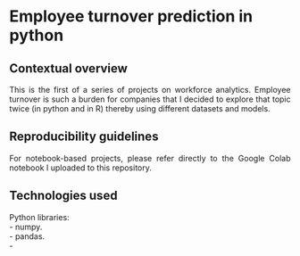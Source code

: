 # Employee turnover prediction in python

## Contextual overview

<p align="justify">
This is the first of a series of projects on workforce analytics. Employee turnover is such a burden for companies that I decided to explore that topic twice (in python and in R) thereby using different datasets and models.
</p>

## Reproducibility guidelines

<p align="justify">
For notebook-based projects, please refer directly to the Google Colab notebook I uploaded to this repository.
</p>

## Technologies used

<p align="justify">
Python libraries: <br>
- numpy. <br>
- pandas. <br>
- 
